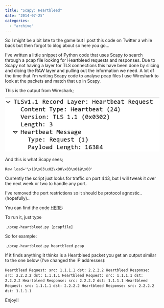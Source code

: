 ```yaml
---
title: "Scapy: Heartbleed"
date: "2014-07-25"
categories: 
  - "archive"
---
```


So I might be a bit late to the game but I post this code on Twitter a while back but then forgot to blog about so here you go...

I've written a little snippet of Python code that uses Scapy to search through a pcap file looking for Heartbleed requests and responses. Due to Scapy not having a layer for TLS connections this have been done by slicing and dicing the RAW layer and pulling out the information we need. A lot of the time that I'm writing Scapy code to analyse pcap files I use Wireshark to look at the packets and match that up in Scapy.

This is the output from Wireshark;

[![Screen Shot 2014-07-25 at 07.24.03](images/screen-shot-2014-07-25-at-07-24-03.png)](https://theitgeekchronicles.files.wordpress.com/2014/07/screen-shot-2014-07-25-at-07-24-03.png)

And this is what Scapy sees;

`Raw load='\x18\x03\x02\x00\x03\x01@\x00'`

Currently the script just looks for traffic on port 443, but I will tweak it over the next week or two to handle any port.

I've removed the port restrictions so it should be protocol agnostic.. (hopefully)..

You can find the code [HERE](https://github.com/catalyst256/MyJunk/blob/master/pcap-heartbleed.py):

To run it, just type

`./pcap-heartbleed.py [pcapfile]`

So for example:

`./pcap-heartbleed.py heartbleed.pcap`

If it finds anything it thinks is a Heartbleed packet you get an output similar to the one below (I've changed the IP addresses):

`Heartbleed Request: src: 1.1.1.1 dst: 2.2.2.2 Heartbleed Response: src: 2.2.2.2 dst: 1.1.1.1 Heartbleed Request: src: 1.1.1.1 dst: 2.2.2.2 Heartbleed Response: src: 2.2.2.2 dst: 1.1.1.1 Heartbleed Request: src: 1.1.1.1 dst: 2.2.2.2 Heartbleed Response: src: 2.2.2.2 dst: 1.1.1.1`

Enjoy!!
